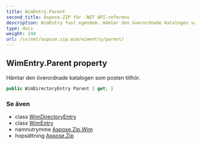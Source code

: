 ```yaml
---
title: WimEntry.Parent
second_title: Aspose.ZIP för .NET API-referens
description: WimEntry fast egendom. Hämtar den överordnade katalogen som posten tillhör.
type: docs
weight: 140
url: /sv/net/aspose.zip.wim/wimentry/parent/
---
```

## WimEntry.Parent property

Hämtar den överordnade katalogen som posten tillhör.

```csharp
public WimDirectoryEntry Parent { get; }
```

### Se även

* class [WimDirectoryEntry](../../wimdirectoryentry/)
* class [WimEntry](../)
* namnutrymme [Aspose.Zip.Wim](../../wimentry/)
* hopsättning [Aspose.Zip](../../../)


